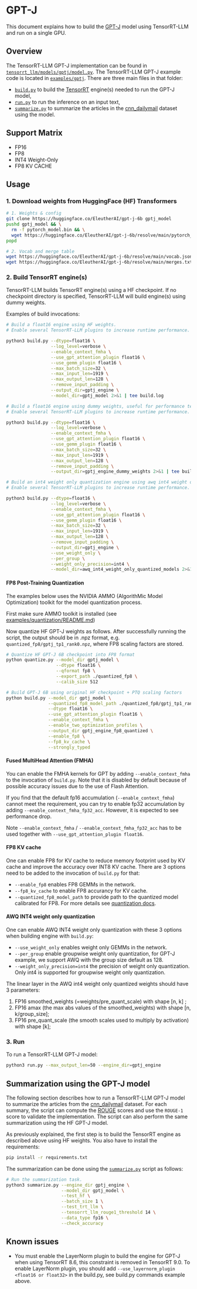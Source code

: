 # GPT-J

This document explains how to build the [GPT-J](https://huggingface.co/EleutherAI/gpt-j-6b) model using TensorRT-LLM and run on a single GPU.

## Overview

The TensorRT-LLM GPT-J implementation can be found in [`tensorrt_llm/models/gptj/model.py`](../../tensorrt_llm/models/gptj/model.py). The TensorRT-LLM GPT-J example
code is located in [`examples/gptj`](./). There are three main files in that folder:

 * [`build.py`](./build.py) to build the [TensorRT](https://developer.nvidia.com/tensorrt) engine(s) needed to run the GPT-J model,
 * [`run.py`](./run.py) to run the inference on an input text,
 * [`summarize.py`](./summarize.py) to summarize the articles in the [cnn_dailymail](https://huggingface.co/datasets/cnn_dailymail) dataset using the model.

## Support Matrix
  * FP16
  * FP8
  * INT4 Weight-Only
  * FP8 KV CACHE

## Usage

### 1. Download weights from HuggingFace (HF) Transformers

```bash
# 1. Weights & config
git clone https://huggingface.co/EleutherAI/gpt-j-6b gptj_model
pushd gptj_model && \
  rm -f pytorch_model.bin && \
  wget https://huggingface.co/EleutherAI/gpt-j-6b/resolve/main/pytorch_model.bin && \
popd

# 2. Vocab and merge table
wget https://huggingface.co/EleutherAI/gpt-j-6b/resolve/main/vocab.json
wget https://huggingface.co/EleutherAI/gpt-j-6b/resolve/main/merges.txt
```

### 2. Build TensorRT engine(s)

TensorRT-LLM builds TensorRT engine(s) using a HF checkpoint. If no checkpoint directory is specified, TensorRT-LLM will build engine(s) using
dummy weights.

Examples of build invocations:

```bash
# Build a float16 engine using HF weights.
# Enable several TensorRT-LLM plugins to increase runtime performance. It also helps with build time.

python3 build.py --dtype=float16 \
                 --log_level=verbose \
                 --enable_context_fmha \
                 --use_gpt_attention_plugin float16 \
                 --use_gemm_plugin float16 \
                 --max_batch_size=32 \
                 --max_input_len=1919 \
                 --max_output_len=128 \
                 --remove_input_padding \
                 --output_dir=gptj_engine \
                 --model_dir=gptj_model 2>&1 | tee build.log

# Build a float16 engine using dummy weights, useful for performance tests.
# Enable several TensorRT-LLM plugins to increase runtime performance. It also helps with build time.

python3 build.py --dtype=float16 \
                 --log_level=verbose \
                 --enable_context_fmha \
                 --use_gpt_attention_plugin float16 \
                 --use_gemm_plugin float16 \
                 --max_batch_size=32 \
                 --max_input_len=1919 \
                 --max_output_len=128 \
                 --remove_input_padding \
                 --output_dir=gptj_engine_dummy_weights 2>&1 | tee build.log

# Build an int4 weight only quantization engine using awq int4 weight only quantized weights.
# Enable several TensorRT-LLM plugins to increase runtime performance. It also helps with build time.

python3 build.py --dtype=float16 \
                 --log_level=verbose \
                 --enable_context_fmha \
                 --use_gpt_attention_plugin float16 \
                 --use_gemm_plugin float16 \
                 --max_batch_size=32 \
                 --max_input_len=1919 \
                 --max_output_len=128 \
                 --remove_input_padding \
                 --output_dir=gptj_engine \
                 --use_weight_only \
                 --per_group \
                 --weight_only_precision=int4 \
                 --model_dir=awq_int4_weight_only_quantized_models 2>&1 | tee build.log

```

#### FP8 Post-Training Quantization

The examples below uses the NVIDIA AMMO (AlgorithMic Model Optimization) toolkit for the model quantization process.

First make sure AMMO toolkit is installed (see [examples/quantization/README.md](/examples/quantization/README.md#preparation))

Now quantize HF GPT-J weights as follows.
After successfully running the script, the output should be in .npz format, e.g. `quantized_fp8/gptj_tp1_rank0.npz`,
where FP8 scaling factors are stored.

```bash
# Quantize HF GPT-J 6B checkpoint into FP8 format
python quantize.py --model_dir gptj_model \
                   --dtype float16 \
                   --qformat fp8 \
                   --export_path ./quantized_fp8 \
                   --calib_size 512

# Build GPT-J 6B using original HF checkpoint + PTQ scaling factors
python build.py --model_dir gptj_model \
                --quantized_fp8_model_path ./quantized_fp8/gptj_tp1_rank0.npz \
                --dtype float16 \
                --use_gpt_attention_plugin float16 \
                --enable_context_fmha \
                --enable_two_optimization_profiles \
                --output_dir gptj_engine_fp8_quantized \
                --enable_fp8 \
                --fp8_kv_cache \
                --strongly_typed
```

#### Fused MultiHead Attention (FMHA)

You can enable the FMHA kernels for GPT by adding `--enable_context_fmha` to the invocation of `build.py`. Note that it is disabled by default because of possible accuracy issues due to the use of Flash Attention.

If you find that the default fp16 accumulation (`--enable_context_fmha`) cannot meet the requirement, you can try to enable fp32 accumulation by adding `--enable_context_fmha_fp32_acc`. However, it is expected to see performance drop.

Note `--enable_context_fmha` / `--enable_context_fmha_fp32_acc` has to be used together with `--use_gpt_attention_plugin float16`.

#### FP8 KV cache

One can enable FP8 for KV cache to reduce memory footprint used by KV cache and improve the accuracy over INT8 KV cache. There are 3 options need to be added to the invocation of `build.py` for that:

- `--enable_fp8` enables FP8 GEMMs in the network.
- `--fp8_kv_cache` to enable FP8 accurancy for KV cache.
- `--quantized_fp8_model_path` to provide path to the quantized model calibrated for FP8. For more details see [quantization docs](../quantization/README.md).

#### AWQ INT4 weight only quantization

One can enable AWQ INT4 weight only quantization with these 3 options when building engine with `build.py`:

- `--use_weight_only` enables weight only GEMMs in the network.
- `--per_group` enable groupwise weight only quantization, for GPT-J example, we support AWQ with the group size default as 128.
- `--weight_only_precision=int4` the precision of weight only quantization. Only int4 is supported for groupwise weight only quantization.

The linear layer in the AWQ int4 weight only quantized weights should have 3 parameters:
1. FP16 smoothed_weights (=weights/pre_quant_scale) with shape [n, k] ;
2. FP16 amax (the max abs values of the smoothed_weights) with shape [n, k/group_size];
3. FP16 pre_quant_scale (the smooth scales used to multiply by activation) with shape [k];

### 3. Run


To run a TensorRT-LLM GPT-J model:

```bash
python3 run.py --max_output_len=50 --engine_dir=gptj_engine
```

## Summarization using the GPT-J model

The following section describes how to run a TensorRT-LLM GPT-J model to summarize the articles from the
[cnn_dailymail](https://huggingface.co/datasets/cnn_dailymail) dataset. For each summary, the script can compute the
[ROUGE](https://en.wikipedia.org/wiki/ROUGE_(metric)) scores and use the `ROUGE-1` score to validate the implementation.
The script can also perform the same summarization using the HF GPT-J model.

As previously explained, the first step is to build the TensorRT engine as described above using HF weights. You also have to install the requirements:

```bash
pip install -r requirements.txt
```

The summarization can be done using the [`summarize.py`](./summarize.py) script as follows:

```bash
# Run the summarization task.
python3 summarize.py --engine_dir gptj_engine \
                     --model_dir gptj_model \
                     --test_hf \
                     --batch_size 1 \
                     --test_trt_llm \
                     --tensorrt_llm_rouge1_threshold 14 \
                     --data_type fp16 \
                     --check_accuracy

```

## Known issues

- You must enable the LayerNorm plugin to build the engine for GPT-J when using TensorRT 8.6, this constraint is removed in TensorRT 9.0. To enable LayerNorm plugin, you should add `--use_layernorm_plugin <float16 or float32>` in the build.py, see build.py commands example above.
